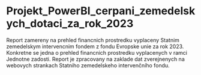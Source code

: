 # Projekt_PowerBI_cerpani_zemedelskych_dotaci_za_rok_2023
Report zamereny na prehled financnich prostredku vyplaceny Statnim zemedelskym intervencnim fondem z fondu Evropske unie za rok 2023. Konkretne se jedna o prehled financnich prostredku vyplacenych v ramci Jednotne zadosti. Report je zpracovany na zaklade dat zverejnenych na webovych strankach Statniho zemedelskeho intervenčního fondu.
